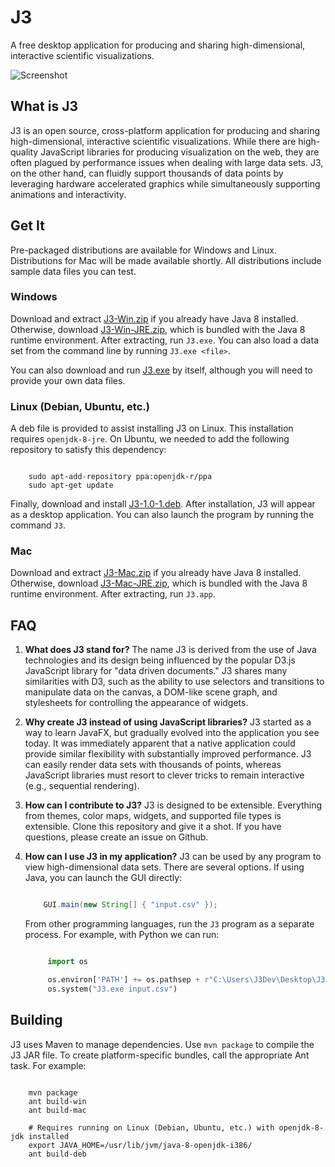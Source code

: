 # J3 #

A free desktop application for producing and sharing high-dimensional, interactive scientific visualizations.

![Screenshot](http://i.imgur.com/W2zqCTT.jpg)

## What is J3 ##

J3 is an open source, cross-platform application for producing and sharing high-dimensional, interactive scientific
visualizations.  While there are high-quality JavaScript libraries for producing visualization on the web, they are
often plagued by performance issues when dealing with large data sets.  J3, on the other hand, can fluidly support
thousands of data points by leveraging hardware accelerated graphics while simultaneously supporting animations and
interactivity.

## Get It ##

Pre-packaged distributions are available for Windows and Linux.  Distributions for Mac will be made available shortly.
All distributions include sample data files you can test.

### Windows ###

Download and extract [J3-Win.zip](https://github.com/MOEAFramework/J3/releases/download/1.0.0/J3-Win.zip) if you
already have Java 8 installed.  Otherwise, download [J3-Win-JRE.zip](https://github.com/MOEAFramework/J3/releases/download/1.0.0/J3-Win-JRE.zip),
which is bundled with the Java 8 runtime environment.  After extracting, run `J3.exe`.  You can also load a data set
from the command line by running `J3.exe <file>`.

You can also download and run [J3.exe](https://github.com/MOEAFramework/J3/releases/download/1.0.0/J3.exe) by
itself, although you will need to provide your own data files.

### Linux (Debian, Ubuntu, etc.) ###

A deb file is provided to assist installing J3 on Linux.  This installation requires `openjdk-8-jre`.  On
Ubuntu, we needed to add the following repository to satisfy this dependency:

```

    sudo apt-add-repository ppa:openjdk-r/ppa
    sudo apt-get update
```

Finally, download and install [J3-1.0-1.deb](https://github.com/MOEAFramework/J3/releases/download/1.0.0/J3_1.0-1.deb).
After installation, J3 will appear as a desktop application.  You can also launch the program by running the command
`J3`.

### Mac ###

Download and extract [J3-Mac.zip](https://github.com/MOEAFramework/J3/releases/download/1.0.0/J3-Mac.zip) if you
already have Java 8 installed.  Otherwise, download [J3-Mac-JRE.zip](https://github.com/MOEAFramework/J3/releases/download/1.0.0/J3-Mac-JRE.zip),
which is bundled with the Java 8 runtime environment.  After extracting, run `J3.app`.

## FAQ ##

1. **What does J3 stand for?**  The name J3 is derived from the use of Java technologies and its design being influenced
   by the popular D3.js JavaScript library for "data driven documents."  J3 shares many similarities with D3, such as
   the ability to use selectors and transitions to manipulate data on the canvas, a DOM-like scene graph, and
   stylesheets for controlling the appearance of widgets.
   
2. **Why create J3 instead of using JavaScript libraries?**  J3 started as a way to learn JavaFX, but gradually evolved
   into the application you see today.  It was immediately apparent that a native application could provide similar
   flexibility with substantially improved performance.  J3 can easily render data sets with thousands of points,
   whereas JavaScript libraries must resort to clever tricks to remain interactive (e.g., sequential rendering).
   
3. **How can I contribute to J3?**  J3 is designed to be extensible.  Everything from themes, color maps, widgets, and
   supported file types is extensible.  Clone this repository and give it a shot.  If you have questions, please create
   an issue on Github.
   
4. **How can I use J3 in my application?**  J3 can be used by any program to view high-dimensional data sets.  There are
   several options.  If using Java, you can launch the GUI directly:
   
   ```java
   
       GUI.main(new String[] { "input.csv" });
   ```
   
   From other programming languages, run the `J3` program as a separate process.  For example, with Python we can run:
   
   ```python
   
        import os

        os.environ['PATH'] += os.pathsep + r"C:\Users\J3Dev\Desktop\J3"
        os.system("J3.exe input.csv")
   ```
   

## Building ##

J3 uses Maven to manage dependencies.  Use `mvn package` to compile the J3 JAR file.  To create platform-specific
bundles, call the appropriate Ant task.  For example:

```

    mvn package
    ant build-win
    ant build-mac

    # Requires running on Linux (Debian, Ubuntu, etc.) with openjdk-8-jdk installed
    export JAVA_HOME=/usr/lib/jvm/java-8-openjdk-i386/
    ant build-deb
```

